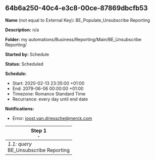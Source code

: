 ## 64b6a250-40c4-e3c8-00ce-87869dbcfb53

**Name** (not equal to External Key)**:** BE_Populate_Unsubscribe Reporting

**Description:** n/a

**Folder:** my automations/Business/Reporting/Main/BE_Unsubscribe Reporting/

**Started by:** Schedule

**Status:** Scheduled

**Schedule:**

* Start: 2020-02-13 23:35:00 +01:00
* End: 2079-06-06 00:00:00 +01:00
* Timezone: Romance Standard Time
* Recurrance: every day until end date

**Notifications:**

* Error: joost.van.driessche@merck.com

| Step 1<br>_<small>-</small>_ |
| --- |
| _1.1: query_<br>BE_Unsubscribe Reporting |
